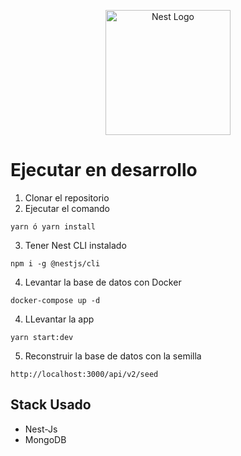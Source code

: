 <p align="center">
  <a href="http://nestjs.com/" target="blank"><img src="https://nestjs.com/img/logo-small.svg" width="200" alt="Nest Logo" /></a>
</p>

# Ejecutar en desarrollo

1. Clonar el repositorio
2. Ejecutar el comando
```
yarn ó yarn install
```
3. Tener Nest CLI instalado
```
npm i -g @nestjs/cli
```
4. Levantar la base de datos con Docker
```
docker-compose up -d
```
4. LLevantar la app
```
yarn start:dev
```

5. Reconstruir la base de datos con la semilla
```
http://localhost:3000/api/v2/seed
```

## Stack Usado
* Nest-Js
* MongoDB